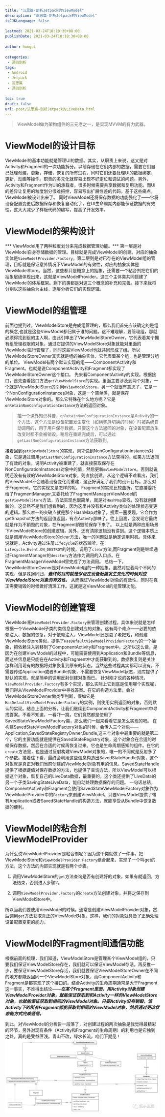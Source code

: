 ```yaml
---
title: "沉思篇-剖析Jetpack的ViewModel"
description: "沉思篇-剖析Jetpack的ViewModel"
isCJKLanguage: false

lastmod: 2021-03-24T18:18:30+08:00
publishDate: 2021-03-24T18:18:30+08:00

author: hongui

categories:
 - 源码剖析
tags:
 - Android
 - Jetpack
 - 沉思篇
 - 源码剖析

toc: true
draft: false
url: post/沉思篇-剖析Jetpack的LiveData.html
---
```


> ViewModel做为架构组件的三元老之一，是实现MVVM的有力武器。

# ViewModel的设计目标
ViewModel的基本功能就是管理UI的数据。其实，从职责上来说，这又是对Activity和Fragment的一次功能拆分。以前存储在它们内部的数据，需要它们自己处理创建，更新，存储，恢复的所有过程，同时它们还要处理UI的数据绑定，更新，动画等操作。职责的多元化就容易出现不好定位和调试的问题。另外，Activity和Fragment作为UI的承载者，很多时候需要共享数据和复用功能。而UI的差异让复用的粒度划分很难把控，容易写出扩展性差的代码。基于这些痛点，ViewModel被设计出来了。
同时ViewModel还将保存数据的功能强化了——它将设备配置变更后数据保存和恢复自动化了，在UI生命周期内都能保证数据的有效性，这大大减少了样板代码的编写，提高了开发效率。

# ViewModel的架构设计
*** ViewModel用了两种粒度划分来完成数据管理功能。*** 第一层是对ViewModel自身存储数据的管理。目标就是完成ViewModel的创建，对应的抽象实体是`ViewModelProvider.Factory`。第二层则是对已存在的ViewModel组的管理，目标就是保证意外情况下ViewModel的有效性，对应的抽象实体是ViewModelStore。当然，这些都只是概念上的抽象，还需要一个粘合剂把它们的抽象层级体现出来，这就是ViewModelProvider。这三个主体类共同搭建了ViewModel的体系框架。剩下的类都是对这三个概念的补充和完善。接下来我将分别以这些抽象为主线，逐层分析它们的实现逻辑。

# ViewModel的组管理
前面也提到过，ViewModelStore是完成组管理的，那么我们首先应该确定的是组的概念,也就是这些ViewModel都归属于谁的问题。这不难理解，要管理组，那就必须得找到组的主人啊，由此引申出了ViewModelStoreOwner，它代表着某个拥有组管理权限的对象，通过它提供的ViewModelStore对象就能对里面的ViewModel进行管理了，同时这些ViewModel也就共同形成了组。所以ViewModelStoreOwner其实就是组的抽象实体，它代表着某个组，也是管理分组的单位。
ViewModel有两个默认实现的组——ComponentActivity和Fragment。也就是说ComponentActivity和Fragment都实现了ViewModelStoreOwner这个接口。
先来看ComponentActivity的实现。根据接口，首先查看接口方法`getViewModelStore`的实现。里面主要涉及到两个对象，一个就是ViewModelStore的引用`mViewModelStore`，另一个就很有意思了，它是一个NonConfigurationInstances对象，这是一个简单类，就是保存ViewModelStore对象的。那么它特殊在什么地方呢？它是`onRetainNonConfigurationInstance`方法的返回对象。

> 插一个课外知识科普，`onRetainNonConfigurationInstance`是Activity的一个方法，这个方法是设备配置发生变化（如横竖屏切换的时候）时被系统自动调用的，用于用户保存数据。只要这个方法返回的对象，在设备配置放生改变时都不会被销毁。稍后在重建完成后，可以通过`getLastNonConfigurationInstance`方法获取到。

接着回到`getViewModelStore`的实现，刚才说到NonConfigurationInstances对象，它是通过调用`getLastNonConfigurationInstance`方法获得的。如果方法返回了有效的对象，说明Activity被重建了，就直接获取保存在NonConfigurationInstances对象中的值，然后更新`mViewModelStore`。否则就说明还没有有效的ViewModelStore对象，则直接创建。从这个逻辑不难看出，我们的ViewModel不会随着设备变化而重建，这正好满足了我们的设计目标。那么对于Fragment，它的实现又是怎样的呢。
Fragment的实现比较曲折，它直接委托给了FragmentManager,又委托给了FragmentManagerViewModel的`getViewModelStore`方法，方法实现也很简单，就是对`HashMap`查找，没有就创建新的。这显然不是我们想看到的，因为这里并没有和Activity类似的处理状态变更的逻辑。那么唯一的突破点就是那个HashMap对象了。搜索一圈发现，它会作为getSnapshot方法的返回值返回，有点Activity那味了。往上回溯，会发现它最终就是作为不销毁的对象，在Fragment销毁前保存下来了。
以上就是两种应用场景下ViewModelStore的创建逻辑，另外，还有清除逻辑没有讲到。这个逻辑本质上就是调用ViewModelStore的clear方法，唯一的问题就是确定调用时机。具体来说就是，Activity通过注册`Lifecycle`的状态监听，在`Lifecycle.Event.ON_DESTROY`的时候，调用了`clear`方法,而Fragment则是继续通过FragmentManager的`desctory`方法作为调用的入口点。在FragmentManagerViewModel里完成了方法调用。
总结一下，ViewModelStoreOwner是对ViewModel组的一种抽象。虽然对应着两个不同的实现，但是殊途同归，***最终的目的就是保证在设备配置发生变化的时候对应ViewModelStore对象的有效性，*** 从而保证ViewModel对象的有效性。同时在真正需要销毁的时候做好清理工作。这就是这ViewModel的组管理功能。

# ViewModel的创建管理
ViewModel用`ViewModelProvider.Factory`来管理创建过程。具体来说就是怎样根据一个ViewModel子类的类信息创建对应的对象。这有两个难点——必要的依赖注入、数据的恢复。对于依赖注入，ViewModel还是耍了老把戏，和创建ViewModelStore类似，提供了`HasDefaultViewModelProviderFactory`的一个抽象，把依赖注入转移到了ComponentActivity和Fragment中。之所以这么做，是因为在创建ViewModel的过程中，可能需要使用到Application和Bundle等信息，而这些信息是只能在在Activity和Fragment中才能获取到的。数据恢复则是关注怎样利用现有的数据将对象恢复到原来的状态。当然这些过程其实都可以没有，不需要传递Application或者Bundle对象，不需要恢复ViewModel状态，则库提供了默认的实现。就是简单的调用反射创建对象而已。
针对刚才说的各种情况，`ViewModelProvider.Factory`有多个实现，那么实际上它到底是使用哪个实现呢，我们得从ViewModelProvider中寻找答案。在它的构造方法里，会对ViewModelStoreOwner做类型判断，假如它是`HasDefaultViewModelProviderFactory`的实例，则使用实例返回的对象，否则默认的实现。结合上面的分析，让我们继续到ComponentActivity和Fragment中寻找答案。不看不知道，一看吓一跳，它们竟然都是使用了SavedStateViewModelFactory类，那么我们一起来看看它是怎么实现的吧。
在构建SavedStateViewModelFactory对象的时候，会传入三个对象——Application,SavedStateRegistryOwner,Bundle,这三个对象中最重要的就是第二个，它的主要功能就是提供在SavedStateRegistry对象，这个对象会在合适的时候保存数据，然后在合适的时候再恢复过来。它也是生命周期感知的组件。在它的`create`方法里，也是通过反射构建ViewModel对象的，唯一的不同就是反射多了个参数。接着往下看，最终会利用这些信息构造出SavedStateHandle对象，这个对象就是真正对我们当前创建的ViewModel对象有用的信息。SavedStateHandle提供了根据键值对保存数据的方法，也提供了查询方法，所以ViewModel可以根据这个对象，恢复自己的LiveData数据，最重要的，这个类还提供了LiveData的另一个子类SavingStateLiveData，能自动处理数据保存的问题。
一句话总结，ComponentActivity和Fragment会使用SavedStateViewModelFactory对象作为ViewModelProvider中的`Factory`来创建ViewModel。只要ViewModel提供了带有Application或者SavedStateHandle的构造方法，就能享受从Bundle中恢复数据的便利。

# ViewModel的粘合剂ViewModelProvider
为什么说ViewModelProvider是粘合剂呢？因为这个类就做了一件事，把ViewModelStore和`ViewModelProvider.Factory`组合起来，实现了一个叫get的方法，这个方法的内部实现就是有两个步骤。

1. 调用ViewModelStore的`get`方法查询是否有创建好的对象，如果有就返回，方法结束，否则进入步骤2。

2. 调用`ViewModelProvider.Factory`的`create`方法创建对象，并将之保存到ViewModelStore中。

所以当我们要使用ViewModel的时候，通常是创建ViewModelProvider对象，然后调用`get`方法获取真正的ViewModel对象，这样，我们的对象就具备了正确处理设备配置变更的能力。

# ViewModel的Fragment间通信功能
根据前面的梳理，我们知道，ViewModelStore是管理某个ViewModel组的，只要我们保证ViewModelStore存在，我们就可以保证ViewModel存活。再反推一步，要保证ViewModelStore存活，我们就要保证ViewModelStoreOwner在不同的地方都能返回同一个ViewModelStore对象，而ComponentActivity和Fragment是都实现了这个接口的。结合Activity的生命周期通常是大于Fragment这一事实，不难得出结论——***在某个Fragment里面，用Activity对象创建ViewModelProvider对象，就能保证获取到和Activity一样的ViewModelStore对象，也就能保证获取到相同的ViewModel对象。只要Activity没有销毁，该Activity下的所有Fragment都能获取到相同的ViewModel对象，然后通过更改状态能方式完成通信。***

到此，对ViewModel的分析告一段落了，对创建过程的两次抽象是我觉得最精彩的环节，另外对现有条件（Activity和Fragment的生命周期）的利用也是它独到之处，真的是受益匪浅。青山不改，绿水长流，咱们下期见！
![viewmodel](viewmodel.webp)

